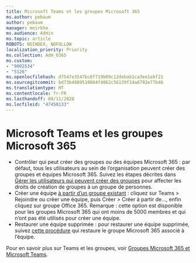 ```yaml
---
title: Microsoft Teams et les groupes Microsoft 365
ms.author: pebaum
author: pebaum
manager: mnirkhe
ms.audience: Admin
ms.topic: article
ROBOTS: NOINDEX, NOFOLLOW
localization_priority: Priority
ms.collection: Adm_O365
ms.custom:
- "9002534"
- "5126"
ms.openlocfilehash: d7547e3547bc8f719b09c12debab1ca3ee1ebf21
ms.sourcegitcommit: bd73b4889510864f4062c56139f14a6792e77b46
ms.translationtype: HT
ms.contentlocale: fr-FR
ms.lasthandoff: 09/11/2020
ms.locfileid: "47450133"
---
```

# <a name="microsoft-teams-and-microsoft-365-groups"></a>Microsoft Teams et les groupes Microsoft 365

- Contrôler qui peut créer des groupes ou des équipes Microsoft 365 : par défaut, tous les utilisateurs au sein de l’organisation peuvent créer des groupes et équipes Microsoft 365. Suivez les étapes décrites dans [Gérer les utilisateurs qui peuvent créer des groupes](https://support.office.com/article/4c46c8cb-17d0-44b5-9776-005fced8e618) pour affecter les droits de création de groupes à un groupe de personnes.
- Créer une équipe [à partir d’un groupe existant](https://support.microsoft.com/office/24ec428e-40d7-4a1a-ab87-29be7d145865) : cliquez sur Teams > Rejoindre ou créer une équipe, puis Créer > Créer à partir de..., enfin cliquez sur groupe Office 365. Remarque : cette option est disponible pour les groupes Microsoft 365 qui ont moins de 5000 membres et qui n’ont pas été utilisés pour créer une équipe.
- Restaurer une équipe supprimée : pour restaurer une équipe supprimée, suivez [cette procédure](https://docs.microsoft.com/microsoftteams/archive-or-delete-a-team#restore-a-deleted-team) qui restaure le groupe Microsoft 365 associé à l’équipe.

Pour en savoir plus sur Teams et les groupes, voir [Groupes Microsoft 365 et Microsoft Teams](https://docs.microsoft.com/microsoftteams/office-365-groups).
